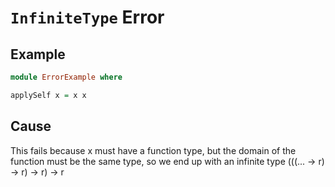 # `InfiniteType` Error

## Example

```purescript
module ErrorExample where

applySelf x = x x
```

## Cause

This fails because x must have a function type, but the domain of the function must be the same type, so we end up with an infinite type (((... -> r) -> r) -> r) -> r

